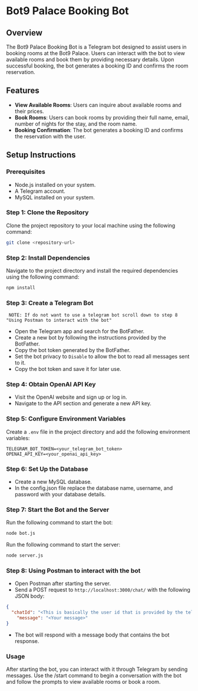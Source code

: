 # Bot9 Palace Booking Bot

## Overview
The Bot9 Palace Booking Bot is a Telegram bot designed to assist users in booking rooms at the Bot9 Palace. Users can interact with the bot to view available rooms and book them by providing necessary details. Upon successful booking, the bot generates a booking ID and confirms the room reservation.

## Features
- **View Available Rooms**: Users can inquire about available rooms and their prices.
- **Book Rooms**: Users can book rooms by providing their full name, email, number of nights for the stay, and the room name.
- **Booking Confirmation**: The bot generates a booking ID and confirms the reservation with the user.

## Setup Instructions

### Prerequisites
- Node.js installed on your system.
- A Telegram account.
- MySQL installed on your system.

### Step 1: Clone the Repository
Clone the project repository to your local machine using the following command:
```bash
git clone <repository-url>
```

### Step 2: Install Dependencies
Navigate to the project directory and install the required dependencies using the following command:
```bash
npm install
```

### Step 3: Create a Telegram Bot
` NOTE: If do not want to use a telegram bot scroll down to step 8 "Using Postman to interact with the bot"`

- Open the Telegram app and search for the BotFather.
- Create a new bot by following the instructions provided by the BotFather.
- Copy the bot token generated by the BotFather.
- Set the bot privacy to `Disable` to allow the bot to read all messages sent to it.
- Copy the bot token and save it for later use.


### Step 4: Obtain OpenAI API Key
- Visit the OpenAI website and sign up or log in.
- Navigate to the API section and generate a new API key.

### Step 5: Configure Environment Variables
Create a `.env` file in the project directory and add the following environment variables:
```env
TELEGRAM_BOT_TOKEN=<your_telegram_bot_token>
OPENAI_API_KEY=<your_openai_api_key>
```

### Step 6: Set Up the Database
- Create a new MySQL database.
- In the config.json file replace the database name, username, and password with your database details.

### Step 7: Start the Bot and the Server
Run the following command to start the bot:
```bash
node bot.js
```
Run the following command to start the server:
```bash
node server.js
```

### Step 8: Using Postman to interact with the bot
- Open Postman after starting the server.
- Send a POST request to `http://localhost:3000/chat/` with the following JSON body:
```json
{
  "chatId": "<This is basically the user id that is provided by the telegram bot api, use unique numbers for your users>", 
    "message": "<Your message>"
}
```
- The bot will respond with a message body that contains the bot response.
### Usage
After starting the bot, you can interact with it through Telegram by sending messages. Use the /start command to begin a conversation with the bot and follow the prompts to view available rooms or book a room. 
